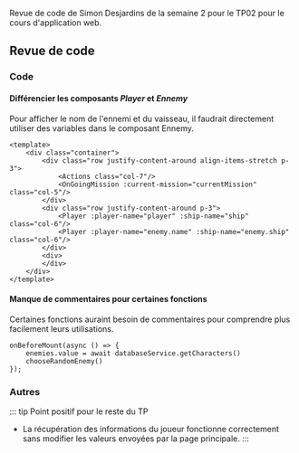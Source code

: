 Revue de code de Simon Desjardins de la semaine 2 pour le TP02 pour le cours d'application web.

## Revue de code

### Code

#### Différencier les composants **_Player_** et **_Ennemy_**
Pour afficher le nom de l'ennemi et du vaisseau, il faudrait directement utiliser des variables dans le composant Ennemy.

```js{4}
<template>
    <div class="container">
        <div class="row justify-content-around align-items-stretch p-3">
            <Actions class="col-7"/>
            <OnGoingMission :current-mission="currentMission" class="col-5"/>
        </div>
        <div class="row justify-content-around p-3">
            <Player :player-name="player" :ship-name="ship" class="col-6"/>
            <Player :player-name="enemy.name" :ship-name="enemy.ship" class="col-6"/>
        </div>
        <div>
        </div>
    </div>
</template>
```
#### Manque de commentaires pour certaines fonctions
Certaines fonctions auraint besoin de commentaires pour comprendre plus facilement leurs utilisations.

```js{4}
onBeforeMount(async () => {
    enemies.value = await databaseService.getCharacters()
    chooseRandomEnemy()
});
```

### Autres

::: tip Point positif pour le reste du TP
- La récupération des informations du joueur fonctionne correctement sans modifier les valeurs envoyées par la page principale.
:::
